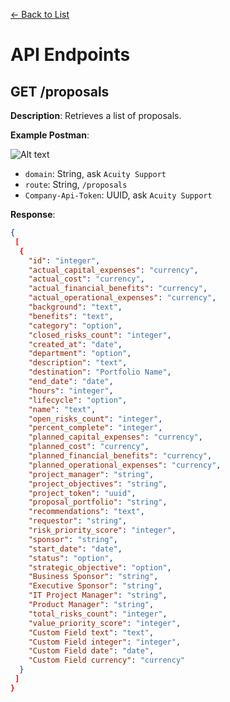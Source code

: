 [<- Back to List](https://github.com/AcuityPPM/APIs/blob/main/endpoints/list.md)

# API Endpoints

## GET /proposals

**Description**: Retrieves a list of proposals.

**Example Postman**:

![Alt text](https://github.com/AcuityPPM/APIs/blob/main/img/get_headers.webp)

- `domain`: String, ask `Acuity Support`
- `route`: String, `/proposals`
- `Company-Api-Token`: UUID, ask `Acuity Support`

**Response**:

```json
{
 [
  {
    "id": "integer",
    "actual_capital_expenses": "currency",
    "actual_cost": "currency",
    "actual_financial_benefits": "currency",
    "actual_operational_expenses": "currency",
    "background": "text",
    "benefits": "text",
    "category": "option",
    "closed_risks_count": "integer",
    "created_at": "date",
    "department": "option",
    "description": "text",
    "destination": "Portfolio Name",
    "end_date": "date",
    "hours": "integer",
    "lifecycle": "option",
    "name": "text",
    "open_risks_count": "integer",
    "percent_complete": "integer",
    "planned_capital_expenses": "currency",
    "planned_cost": "currency",
    "planned_financial_benefits": "currency",
    "planned_operational_expenses": "currency",
    "project_manager": "string",
    "project_objectives": "string",
    "project_token": "uuid",
    "proposal_portfolio": "string",
    "recommendations": "text",
    "requestor": "string",
    "risk_priority_score": "integer",
    "sponsor": "string",
    "start_date": "date",
    "status": "option",
    "strategic_objective": "option",
    "Business Sponsor": "string",
    "Executive Sponsor": "string",
    "IT Project Manager": "string",
    "Product Manager": "string",
    "total_risks_count": "integer",
    "value_priority_score": "integer",
    "Custom Field text": "text",
    "Custom Field integer": "integer",
    "Custom Field date": "date",
    "Custom Field currency": "currency"
  }
 ]
}
```
